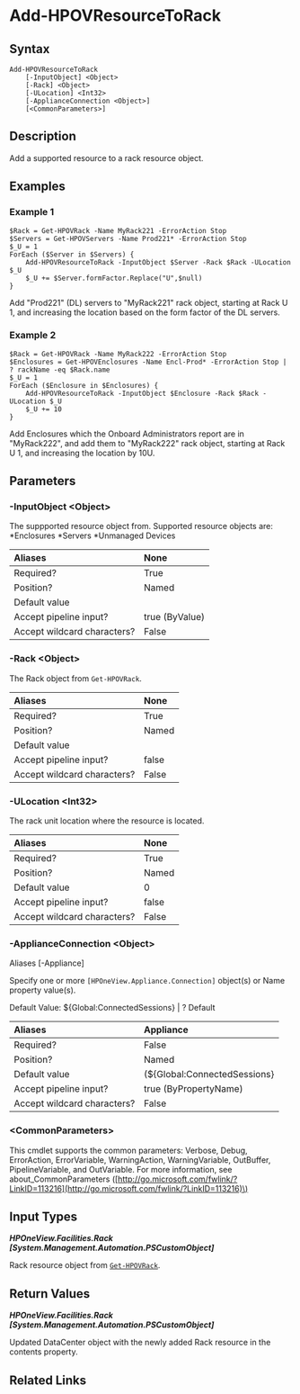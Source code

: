 ﻿---
description: 
---

# Add-HPOVResourceToRack

## Syntax

```text
Add-HPOVResourceToRack
    [-InputObject] <Object>
    [-Rack] <Object>
    [-ULocation] <Int32>
    [-ApplianceConnection <Object>]
    [<CommonParameters>]
```

## Description

Add a supported resource to a rack resource object.
## Examples

###  Example 1 

```text
$Rack = Get-HPOVRack -Name MyRack221 -ErrorAction Stop
$Servers = Get-HPOVServers -Name Prod221* -ErrorAction Stop
$_U = 1
ForEach ($Server in $Servers) {
	Add-HPOVResourceToRack -InputObject $Server -Rack $Rack -ULocation $_U
	$_U += $Server.formFactor.Replace("U",$null)
}
```

Add "Prod221" (DL) servers to "MyRack221" rack object, starting at Rack U 1, and increasing the location based on the form factor of the DL servers.

###  Example 2 

```text
$Rack = Get-HPOVRack -Name MyRack222 -ErrorAction Stop
$Enclosures = Get-HPOVEnclosures -Name Encl-Prod* -ErrorAction Stop | ? rackName -eq $Rack.name
$_U = 1
ForEach ($Enclosure in $Enclosures) {
	Add-HPOVResourceToRack -InputObject $Enclosure -Rack $Rack -ULocation $_U
	$_U += 10
}
```

Add Enclosures which the Onboard Administrators report are in "MyRack222", and add them to "MyRack222" rack object, starting at Rack U 1, and increasing the location by 10U.

## Parameters

### -InputObject &lt;Object&gt;

The suppported resource object from.
Supported resource objects are:
	*Enclosures
	*Servers
	*Unmanaged Devices

| Aliases | None |
| :--- | :--- |
| Required? | True |
| Position? | Named |
| Default value |  |
| Accept pipeline input? | true (ByValue) |
| Accept wildcard characters? | False |

### -Rack &lt;Object&gt;

The Rack object from `Get-HPOVRack`.

| Aliases | None |
| :--- | :--- |
| Required? | True |
| Position? | Named |
| Default value |  |
| Accept pipeline input? | false |
| Accept wildcard characters? | False |

### -ULocation &lt;Int32&gt;

The rack unit location where the resource is located.

| Aliases | None |
| :--- | :--- |
| Required? | True |
| Position? | Named |
| Default value | 0 |
| Accept pipeline input? | false |
| Accept wildcard characters? | False |

### -ApplianceConnection &lt;Object&gt;

Aliases [-Appliance]

Specify one or more `[HPOneView.Appliance.Connection]` object(s) or Name property value(s).

Default Value: ${Global:ConnectedSessions} | ? Default

| Aliases | Appliance |
| :--- | :--- |
| Required? | False |
| Position? | Named |
| Default value | (${Global:ConnectedSessions} | ? Default) |
| Accept pipeline input? | true (ByPropertyName) |
| Accept wildcard characters? | False |

### &lt;CommonParameters&gt;

This cmdlet supports the common parameters: Verbose, Debug, ErrorAction, ErrorVariable, WarningAction, WarningVariable, OutBuffer, PipelineVariable, and OutVariable. For more information, see about\_CommonParameters \([http://go.microsoft.com/fwlink/?LinkID=113216](http://go.microsoft.com/fwlink/?LinkID=113216)\)

## Input Types

_**HPOneView.Facilities.Rack [System.Management.Automation.PSCustomObject]**_

Rack resource object from [`Get-HPOVRack`](get-hpovrack.md).


## Return Values

_**HPOneView.Facilities.Rack [System.Management.Automation.PSCustomObject]**_

Updated DataCenter object with the newly added Rack resource in the contents property.

## Related Links

